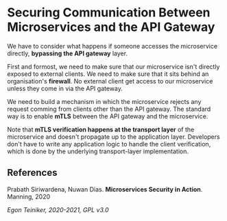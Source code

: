 # Securing Communication Between Microservices and the API Gateway 

We have to consider what happens if someone accesses the microservice directly,
**bypassing the API gateway** layer.

First and formost, we need to make sure that our microservice isn't directly
exposed to external clients. We need to make sure that it sits behind an organisation's
**firewall**.
No external client get access to our microservice unless they come in via the API gateway.

We need to build a mechanism in which the microservice rejects any request comming from
clients other than the API gateway.
The standard way is to enable **mTLS** between the API gateway and the microservice.

Note that **mTLS verification happens at the transport layer** of the microservice and doesn't
propagate up to the application layer.
Developers don't have to write any application logic to handle the client verification,
which is done by the underlying transport-layer implementation.


## References
Prabath Siriwardena, Nuwan Dias. **Microservices Security in Action**. Manning, 2020

*Egon Teiniker, 2020-2021, GPL v3.0*
